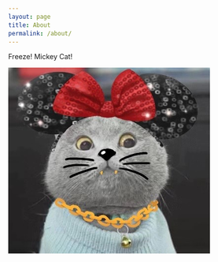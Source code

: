 ```yaml
---
layout: page
title: About
permalink: /about/
---
```


Freeze! Mickey Cat!


![Mickey Cat](/assets/Mickey-Cat.JPG)